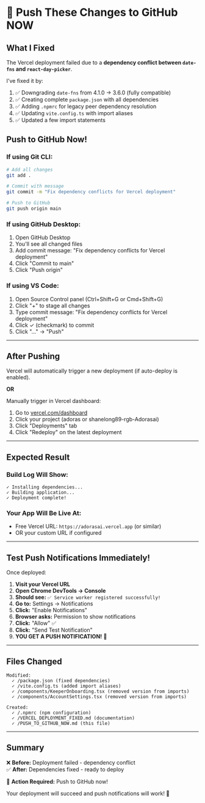 # 🚀 Push These Changes to GitHub NOW

## What I Fixed

The Vercel deployment failed due to a **dependency conflict between `date-fns` and `react-day-picker`**.

I've fixed it by:
1. ✅ Downgrading `date-fns` from 4.1.0 → 3.6.0 (fully compatible)
2. ✅ Creating complete `package.json` with all dependencies
3. ✅ Adding `.npmrc` for legacy peer dependency resolution
4. ✅ Updating `vite.config.ts` with import aliases
5. ✅ Updated a few import statements

## Push to GitHub Now!

### If using Git CLI:

```bash
# Add all changes
git add .

# Commit with message
git commit -m "Fix dependency conflicts for Vercel deployment"

# Push to GitHub
git push origin main
```

### If using GitHub Desktop:
1. Open GitHub Desktop
2. You'll see all changed files
3. Add commit message: "Fix dependency conflicts for Vercel deployment"
4. Click "Commit to main"
5. Click "Push origin"

### If using VS Code:
1. Open Source Control panel (Ctrl+Shift+G or Cmd+Shift+G)
2. Click "+" to stage all changes
3. Type commit message: "Fix dependency conflicts for Vercel deployment"
4. Click ✓ (checkmark) to commit
5. Click "..." → "Push"

---

## After Pushing

Vercel will automatically trigger a new deployment (if auto-deploy is enabled).

**OR**

Manually trigger in Vercel dashboard:
1. Go to [vercel.com/dashboard](https://vercel.com/dashboard)
2. Click your project (adoras or shanelong89-rgb-Adorasai)
3. Click "Deployments" tab
4. Click "Redeploy" on the latest deployment

---

## Expected Result

### Build Log Will Show:
```
✓ Installing dependencies...
✓ Building application...
✓ Deployment complete!
```

### Your App Will Be Live At:
- Free Vercel URL: `https://adorasai.vercel.app` (or similar)
- OR your custom URL if configured

---

## Test Push Notifications Immediately!

Once deployed:

1. **Visit your Vercel URL**
2. **Open Chrome DevTools → Console**
3. **Should see:** `✅ Service worker registered successfully!`
4. **Go to:** Settings → Notifications
5. **Click:** "Enable Notifications"
6. **Browser asks:** Permission to show notifications
7. **Click:** "Allow" ✅
8. **Click:** "Send Test Notification"
9. **YOU GET A PUSH NOTIFICATION!** 🎉

---

## Files Changed

```
Modified:
  ✓ /package.json (fixed dependencies)
  ✓ /vite.config.ts (added import aliases)
  ✓ /components/KeeperOnboarding.tsx (removed version from imports)
  ✓ /components/AccountSettings.tsx (removed version from imports)

Created:
  ✓ /.npmrc (npm configuration)
  ✓ /VERCEL_DEPLOYMENT_FIXED.md (documentation)
  ✓ /PUSH_TO_GITHUB_NOW.md (this file)
```

---

## Summary

❌ **Before:** Deployment failed - dependency conflict  
✅ **After:** Dependencies fixed - ready to deploy  

🚀 **Action Required:** Push to GitHub now!

Your deployment will succeed and push notifications will work! 🎉
